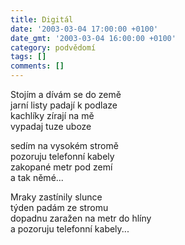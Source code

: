 ```yaml
---
title: Digitál
date: '2003-03-04 17:00:00 +0100'
date_gmt: '2003-03-04 16:00:00 +0100'
category: podvědomí
tags: []
comments: []
---
```


<p>Stojím a dívám se do země<br>jarní listy padají k podlaze<br>kachlíky zírají na mě<br>vypadaj tuze uboze</p>
<p>sedím na vysokém stromě<br>pozoruju telefonní kabely<br>zakopané metr pod zemí<br>a tak němé...</p>
<p>Mraky zastínily slunce<br>týden padám ze stromu<br>dopadnu zaražen na metr do hlíny<br>a pozoruju telefonní kabely...</p>
